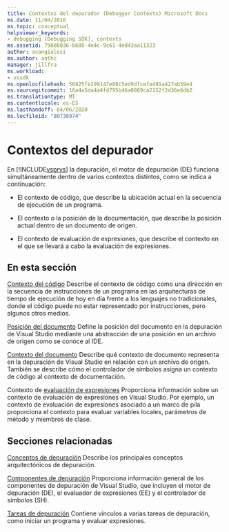 ```yaml
---
title: Contextos del depurador (Debugger Contexts) Microsoft Docs
ms.date: 11/04/2016
ms.topic: conceptual
helpviewer_keywords:
- debugging [Debugging SDK], contexts
ms.assetid: 79808036-b680-4e4c-9c61-4ed43aa11323
author: acangialosi
ms.author: anthc
manager: jillfra
ms.workload:
- vssdk
ms.openlocfilehash: 56825fe299147e60c5ed9dfcefa491a427ab59e4
ms.sourcegitcommit: 16a4a5da4a4fd795b46a0869ca2152f2d36e6db2
ms.translationtype: MT
ms.contentlocale: es-ES
ms.lasthandoff: 04/06/2020
ms.locfileid: "80738974"
---
```

# <a name="debugger-contexts"></a>Contextos del depurador
En [!INCLUDE[vsprvs](../../code-quality/includes/vsprvs_md.md)] la depuración, el motor de depuración (DE) funciona simultáneamente dentro de varios contextos distintos, como se indica a continuación:

- El contexto de código, que describe la ubicación actual en la secuencia de ejecución de un programa.

- El contexto o la posición de la documentación, que describe la posición actual dentro de un documento de origen.

- El contexto de evaluación de expresiones, que describe el contexto en el que se llevará a cabo la evaluación de expresiones.

## <a name="in-this-section"></a>En esta sección
 [Contexto del código](../../extensibility/debugger/code-context.md) Describe el contexto de código como una dirección en la secuencia de instrucciones de un programa en las arquitecturas de tiempo de ejecución de hoy en día frente a los lenguajes no tradicionales, donde el código puede no estar representado por instrucciones, pero algunos otros medios.

 [Posición del documento](../../extensibility/debugger/document-position.md) Define la posición del documento en la depuración de Visual Studio mediante una abstracción de una posición en un archivo de origen como se conoce al IDE.

 [Contexto del documento](../../extensibility/debugger/document-context.md) Describe qué contexto de documento representa en la depuración de Visual Studio en relación con un archivo de origen. También se describe cómo el controlador de símbolos asigna un contexto de código al contexto de documentación.

 Contexto de [evaluación de expresiones](../../extensibility/debugger/expression-evaluation-context.md) Proporciona información sobre un contexto de evaluación de expresiones en Visual Studio. Por ejemplo, un contexto de evaluación de expresiones asociado a un marco de pila proporciona el contexto para evaluar variables locales, parámetros de método y miembros de clase.

## <a name="related-sections"></a>Secciones relacionadas
 [Conceptos de depuración](../../extensibility/debugger/debugger-concepts.md) Describe los principales conceptos arquitectónicos de depuración.

 [Componentes de depuración](../../extensibility/debugger/debugger-components.md) Proporciona información general de los componentes de depuración de Visual Studio, que incluyen el motor de depuración (DE), el evaluador de expresiones (EE) y el controlador de símbolos (SH).

 [Tareas de depuración](../../extensibility/debugger/debugging-tasks.md) Contiene vínculos a varias tareas de depuración, como iniciar un programa y evaluar expresiones.
